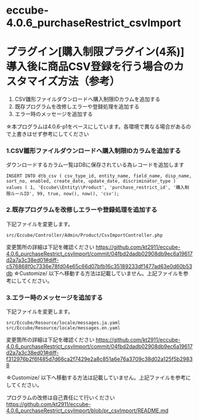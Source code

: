 # eccube-4.0.6_purchaseRestrict_csvImport

# プラグイン[購入制限プラグイン(4系)]導入後に商品CSV登録を行う場合のカスタマイズ方法（参考）
1. CSV雛形ファイルダウンロードへ購入制限IDカラムを追加する
2. 既存プログラムを改修しエラーや登録処理を追加する
3. エラー時のメッセージを追加する

☆本プログラムは4.0.6-p1をベースにしています。各環境で異なる場合があるので上書きはせず参考にしてください


### 1.CSV雛形ファイルダウンロードへ購入制限IDカラムを追加する
ダウンロードするカラム一覧はDBに保存されている為レコードを追加します
```
INSERT INTO dtb_csv ( csv_type_id, entity_name, field_name, disp_name, sort_no, enabled, create_date, update_date, discriminator_type ) values ( 1, 'Eccube\\Entity\\Product', 'purchase_restrict_id', '購入制限ルールID', 99, true, now(), now(), 'csv');
```


### 2.既存プログラムを改修しエラーや登録処理を追加する
下記ファイルを変更します。
```
src/Eccube/Controller/Admin/Product/CsvImportController.php
```
変更箇所の詳細は下記を確認ください
https://github.com/kt2911/eccube-4.0.6_purchaseRestrict_csvImport/commit/04fbd2dadb02908db9ec6a19617d2a7a3c38ed01#diff-c576868f0c7336e78fd04e65c66d07bfb16c35189233df1477ad63e0d60b53db
☆Customize/ 以下へ移動する方法は記載していません。上記ファイルを参考にしてください。


### 3.エラー時のメッセージを追加する
下記ファイルを変更します。
```
src/Eccube/Resource/locale/messages.ja.yaml
src/Eccube/Resource/locale/messages.en.yaml
```
変更箇所の詳細は下記を確認ください
https://github.com/kt2911/eccube-4.0.6_purchaseRestrict_csvImport/commit/04fbd2dadb02908db9ec6a19617d2a7a3c38ed01#diff-f312976b2f6f485d7d66ca2f7429e2a8c851a6e76a3709c38d02a125f5b29838

☆Customize/ 以下へ移動する方法は記載していません。上記ファイルを参考にしてください。


プログラムの改修は自己責任にて行いください
https://github.com/kt2911/eccube-4.0.6_purchaseRestrict_csvImport/blob/pr_csvImport/README.md

